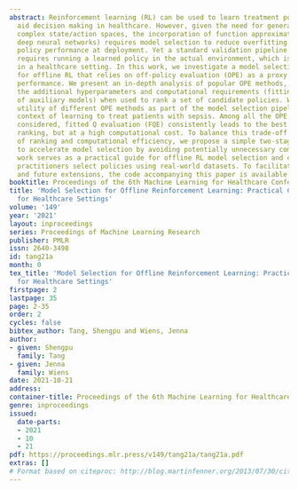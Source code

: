 ```yaml
---
abstract: Reinforcement learning (RL) can be used to learn treatment policies and
  aid decision making in healthcare. However, given the need for generalization over
  complex state/action spaces, the incorporation of function approximators (e.g.,
  deep neural networks) requires model selection to reduce overfitting and improve
  policy performance at deployment. Yet a standard validation pipeline for model selection
  requires running a learned policy in the actual environment, which is often infeasible
  in a healthcare setting. In this work, we investigate a model selection pipeline
  for offline RL that relies on off-policy evaluation (OPE) as a proxy for validation
  performance. We present an in-depth analysis of popular OPE methods, highlighting
  the additional hyperparameters and computational requirements (fitting/inference
  of auxiliary models) when used to rank a set of candidate policies. We compare the
  utility of different OPE methods as part of the model selection pipeline in the
  context of learning to treat patients with sepsis. Among all the OPE methods we
  considered, fitted Q evaluation (FQE) consistently leads to the best validation
  ranking, but at a high computational cost. To balance this trade-off between accuracy
  of ranking and computational efficiency, we propose a simple two-stage approach
  to accelerate model selection by avoiding potentially unnecessary computation. Our
  work serves as a practical guide for offline RL model selection and can help RL
  practitioners select policies using real-world datasets. To facilitate reproducibility
  and future extensions, the code accompanying this paper is available online
booktitle: Proceedings of the 6th Machine Learning for Healthcare Conference
title: 'Model Selection for Offline Reinforcement Learning: Practical Considerations
  for Healthcare Settings'
volume: '149'
year: '2021'
layout: inproceedings
series: Proceedings of Machine Learning Research
publisher: PMLR
issn: 2640-3498
id: tang21a
month: 0
tex_title: 'Model Selection for Offline Reinforcement Learning: Practical Considerations
  for Healthcare Settings'
firstpage: 2
lastpage: 35
page: 2-35
order: 2
cycles: false
bibtex_author: Tang, Shengpu and Wiens, Jenna
author:
- given: Shengpu
  family: Tang
- given: Jenna
  family: Wiens
date: 2021-10-21
address:
container-title: Proceedings of the 6th Machine Learning for Healthcare Conference
genre: inproceedings
issued:
  date-parts:
  - 2021
  - 10
  - 21
pdf: https://proceedings.mlr.press/v149/tang21a/tang21a.pdf
extras: []
# Format based on citeproc: http://blog.martinfenner.org/2013/07/30/citeproc-yaml-for-bibliographies/
---
```

